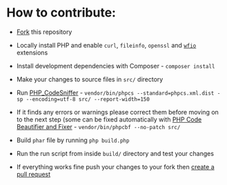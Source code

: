 # How to contribute:

- [Fork](https://github.com/jacklul/e621-Batch-Reverse-Search/fork) this repository

- Locally install PHP and enable `curl`, `fileinfo`, `openssl` and [`wfio`](https://github.com/kenjiuno/php-wfio) extensions 

- Install development dependencies with Composer - `composer install`

- Make your changes to source files in `src/` directory

- Run [PHP_CodeSniffer](https://github.com/squizlabs/PHP_CodeSniffer) - `vendor/bin/phpcs --standard=phpcs.xml.dist -sp --encoding=utf-8 src/ --report-width=150`

- If it finds any errors or warnings please correct them before moving on to the next step (some can be fixed automatically with [PHP Code Beautifier and Fixer](https://github.com/squizlabs/PHP_CodeSniffer/wiki/Fixing-Errors-Automatically) - `vendor/bin/phpcbf --no-patch src/`

- Build `phar` file by running `php build.php`

- Run the run script from inside `build/` directory and test your changes

- If everything works fine push your changes to your fork then [create a pull request](https://github.com/jacklul/e621-Batch-Reverse-Search/compare)